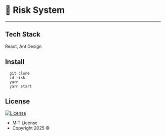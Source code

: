 # 🚀 Risk System

---

## Tech Stack

React, Ant Design

## Install

```
  git clone
  cd risk
  yarn
  yarn start
```

## License

[![License](https://img.shields.io/:License-MIT-blue.svg?style=flat-square)](#)

- MIT License
- Copyright 2025 ©
